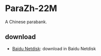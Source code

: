 # ParaZh-22M
A Chinese parabank.


## download
* [Baidu Netdisk](https://): download in Baidu Netdisk